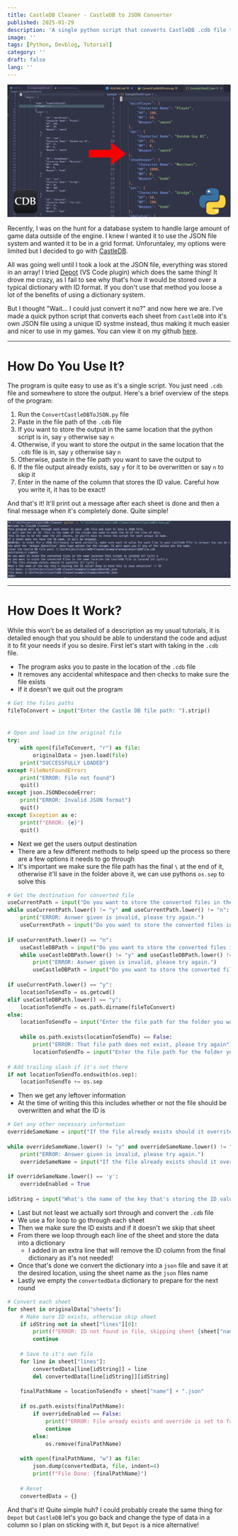 ```yaml
---
title: CastleDB Cleaner - CastleDB to JSON Converter
published: 2025-01-29
description: 'A single python script that converts CastleDB .cdb file to an easier to use JSON file'
image: ''
tags: [Python, Devblog, Tutorial]
category: ''
draft: false 
lang: ''
---
```


![CastleDB Cleaner Promo Img](src/assets/images/castledb_cleaner/CastleDBToJsonComparison.png)

Recently, I was on the hunt for a database system to handle large amount of game data outside of the engine. I knew I wanted it to use the JSON file system and wanted it to be in a grid format. Unforuntaley, my options were limited but I decided to go with [CastleDB](http://castledb.org/). 

All was going well until I took a look at the JSON file, everything was stored in an array! I tried [Depot](https://depot-editor.com/) (VS Code plugin) which does the same thing! It drove me crazy, as I fail to see why that's how it would be stored over a typical dictionary with ID format. If you don't use that method you loose a lot of the benefits of using a dictionary system. 

But I thought "Wait... I could just convert it no?" and now here we are. I've made a quick python script that converts each sheet from `CastleDB` into it's own JSON file using a unique ID systme instead, thus making it much easier and nicer to use in my games. You can view it on my github [here](https://github.com/Minoqi/CastleDB-Cleaner/tree/main).

---

# How Do You Use It?

The program is quite easy to use as it's a single script. You just need `.cdb` file and somewhere to store the output. Here's a brief overview of the steps of the program:

1. Run the `ConvertCastleDBToJSON.py` file
2. Paste in the file path of the `.cdb` file
3. If you want to store the output in the same location that the python script is in, say `y` otherwise say `n`
4. Otherwise, if you want to store the output in the same location that the `.cdb` file is in, say `y` otherwise say `n`
5. Otherwise, paste in the file path you want to save the output to
6. If the file output already exists, say `y` for it to be overwritten or say `n` to skip it
7. Enter in the name of the column that stores the ID value. Careful how you write it, it has to be exact!

And that's it! It'll print out a message after each sheet is done and then a final message when it's completely done. Quite simple!

![CastleDB Cleaner console output screenshot](src/assets/images/castledb_cleaner/ConsoleOutput.PNG)

---

# How Does It Work?

While this won't be as detailed of a description as my usual tutorials, it is detailed enough that you should be able to understand the code and adjust it to fit your needs if you so desire. First let's start with taking in the `.cdb` file.

- The program asks you to paste in the location of the `.cdb` file
- It removes any accidental whitespace and then checks to make sure the file exists
- If it doesn't we quit out the program

```python
# Get the files paths
fileToConvert = input("Enter the Castle DB file path: ").strip()


# Open and load in the original file
try:
    with open(fileToConvert, "r") as file:
        originalData = json.load(file)
    print("SUCCESSFULLY LOADED")
except FileNotFoundError:
    print("ERROR: File not found")
    quit()
except json.JSONDecodeError:
    print("ERROR: Invalid JSON format")
    quit()
except Exception as e:
    print(f"ERROR: {e}")
    quit()
```

- Next we get the users output destination
- There are a few different methods to help speed up the process so there are a few options it needs to go through
- It's important we make sure the file path has the final `\` at the end of it, otherwise it'll save in the folder above it, we can use pythons `os.sep` to solve this

```python
# Get the destination for converted file
useCurrentPath = input("Do you want to store the converted files in the same location this script is located in? (y/n) ").strip()
while useCurrentPath.lower() != "y" and useCurrentPath.lower() != "n":
    print("ERROR: Asnwer given is invalid, please try again.")
    useCurrentPath = input("Do you want to store the converted files in the same location this script is located in? (y/n) ").strip()

if useCurrentPath.lower() == "n":
    useCastleDBPath = input("Do you want to store the converted files in the same location the CastleDB file is located in? (y/n) ").strip()
    while useCastleDBPath.lower() != "y" and useCastleDBPath.lower() != "n":
        print("ERROR: Asnwer given is invalid, please try again.")
        useCastleDBPath = input("Do you want to store the converted files in the same location the CastleDB file is located in? (y/n) ").strip()

if useCurrentPath.lower() == "y":
    locationToSendTo = os.getcwd()
elif useCastleDBPath.lower() == "y":
    locationToSendTo = os.path.dirname(fileToConvert)
else:
    locationToSendTo = input("Enter the file path for the folder you want the conversion stored in: ").strip()

    while os.path.exists(locationToSendTo) == False:
        print("ERROR: That file path does not exist, please try again")
        locationToSendTo = input("Enter the file path for the folder you want the conversion stored in: ").strip()

# Add trailing slash if it's not there
if not locationToSendTo.endswith(os.sep):
    locationToSendTo += os.sep
```

- Then we get any leftover information
- At the time of writing this this includes whether or not the file should be overwritten and what the ID is

```python
# Get any other necessary information
overrideSameName = input("If the file already exists should it overrite it? (y/n) ").strip()

while overrideSameName.lower() != "y" and overrideSameName.lower() != "n":
    print("ERROR: Answer given is invalid, please try again.")
    overrideSameName = input("If the file already exists should it overrite it? (y/n) ").strip()

if overrideSameName.lower() == 'y':
    overrideEnabled = True

idString = input("What's the name of the key that's storing the ID value? Keep in mind this is case sensitive! -> ")
```

- Last but not least we actually sort through and convert the `.cdb` file
- We use a for loop to go through each sheet
- Then we make sure the ID exists and if it doesn't we skip that sheet
- From there we loop through each line of the sheet and store the data into a dictionary
    - I added in an extra line that will remove the ID column from the final dictionary as it's not needed!
- Once that's done we convert the dictionary into a `json` file and save it at the desired location, using the sheet name as the `json` files name
- Lastly we empty the `convertedData` dictionary to prepare for the next round

```python
# Convert each sheet
for sheet in originalData["sheets"]:
    # Make sure ID exists, otherwise skip sheet
    if idString not in sheet["lines"][0]:
        print(f"ERROR: ID not found in file, skipping sheet {sheet["name"]}... (Given ID: {idString})")
        continue

    # Save to it's own file
    for line in sheet["lines"]:
        convertedData[line[idString]] = line
        del convertedData[line[idString]][idString]
    
    finalPathName = locationToSendTo + sheet["name"] + ".json"
    
    if os.path.exists(finalPathName):
        if overrideEnabled == False:
            print(f"ERROR: File aready exists and override is set to false, skipping... ({finalPathName})")
            continue
        else:
            os.remove(finalPathName)
        
    with open(finalPathName, "w") as file:
        json.dump(convertedData, file, indent=4)
        print(f"File Done: {finalPathName}")
    
    # Reset
    convertedData = {}
```

And that's it! Quite simple huh? I could probably create the same thing for `Depot` but `CastleDB` let's you go back and change the type of data in a column so I plan on sticking with it, but `Depot` is a nice alternative!